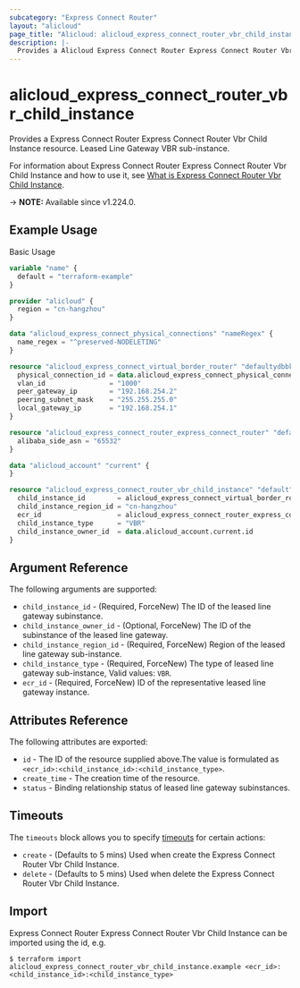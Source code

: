 ```yaml
---
subcategory: "Express Connect Router"
layout: "alicloud"
page_title: "Alicloud: alicloud_express_connect_router_vbr_child_instance"
description: |-
  Provides a Alicloud Express Connect Router Express Connect Router Vbr Child Instance resource.
---
```


# alicloud_express_connect_router_vbr_child_instance

Provides a Express Connect Router Express Connect Router Vbr Child Instance resource. Leased Line Gateway VBR sub-instance.

For information about Express Connect Router Express Connect Router Vbr Child Instance and how to use it, see [What is Express Connect Router Vbr Child Instance](https://www.alibabacloud.com/help/en/).

-> **NOTE:** Available since v1.224.0.

## Example Usage

Basic Usage

```terraform
variable "name" {
  default = "terraform-example"
}

provider "alicloud" {
  region = "cn-hangzhou"
}

data "alicloud_express_connect_physical_connections" "nameRegex" {
  name_regex = "^preserved-NODELETING"
}

resource "alicloud_express_connect_virtual_border_router" "defaultydbbk3" {
  physical_connection_id = data.alicloud_express_connect_physical_connections.nameRegex.connections.0.id
  vlan_id                = "1000"
  peer_gateway_ip        = "192.168.254.2"
  peering_subnet_mask    = "255.255.255.0"
  local_gateway_ip       = "192.168.254.1"
}

resource "alicloud_express_connect_router_express_connect_router" "defaultAAlhUy" {
  alibaba_side_asn = "65532"
}

data "alicloud_account" "current" {
}

resource "alicloud_express_connect_router_vbr_child_instance" "default" {
  child_instance_id        = alicloud_express_connect_virtual_border_router.defaultydbbk3.id
  child_instance_region_id = "cn-hangzhou"
  ecr_id                   = alicloud_express_connect_router_express_connect_router.defaultAAlhUy.id
  child_instance_type      = "VBR"
  child_instance_owner_id  = data.alicloud_account.current.id
}
```

## Argument Reference

The following arguments are supported:
* `child_instance_id` - (Required, ForceNew) The ID of the leased line gateway subinstance.
* `child_instance_owner_id` - (Optional, ForceNew) The ID of the subinstance of the leased line gateway.
* `child_instance_region_id` - (Required, ForceNew) Region of the leased line gateway sub-instance.
* `child_instance_type` - (Required, ForceNew) The type of leased line gateway sub-instance, Valid values: `VBR`.
* `ecr_id` - (Required, ForceNew) ID of the representative leased line gateway instance.

## Attributes Reference

The following attributes are exported:
* `id` - The ID of the resource supplied above.The value is formulated as `<ecr_id>:<child_instance_id>:<child_instance_type>`.
* `create_time` - The creation time of the resource.
* `status` - Binding relationship status of leased line gateway subinstances.

## Timeouts

The `timeouts` block allows you to specify [timeouts](https://www.terraform.io/docs/configuration-0-11/resources.html#timeouts) for certain actions:
* `create` - (Defaults to 5 mins) Used when create the Express Connect Router Vbr Child Instance.
* `delete` - (Defaults to 5 mins) Used when delete the Express Connect Router Vbr Child Instance.

## Import

Express Connect Router Express Connect Router Vbr Child Instance can be imported using the id, e.g.

```shell
$ terraform import alicloud_express_connect_router_vbr_child_instance.example <ecr_id>:<child_instance_id>:<child_instance_type>
```